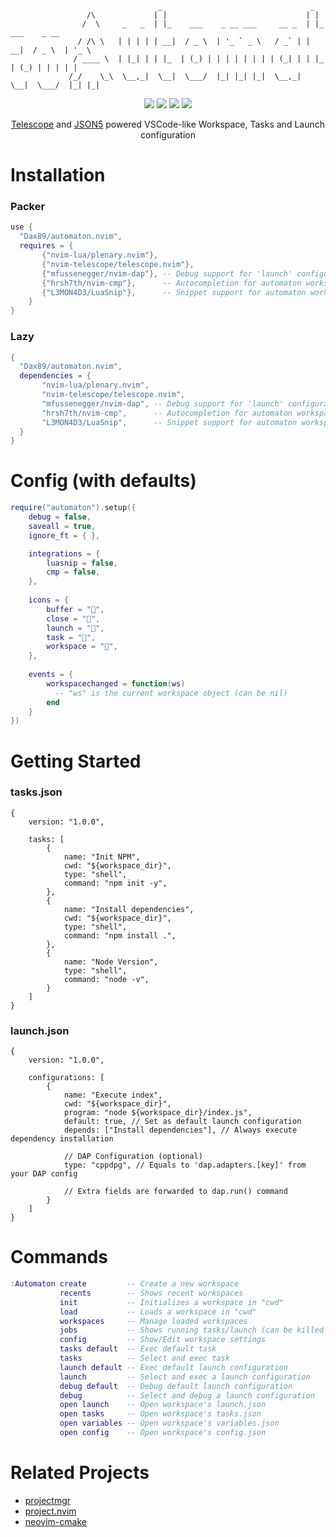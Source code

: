 ```
                                 _                                 _                   
                 /\             | |                               | |                  
                /  \     _   _  | |_    ___    _ __ ___     __ _  | |_    ___    _ __  
               / /\ \   | | | | | __|  / _ \  | '_ ` _ \   / _` | | __|  / _ \  | '_ \ 
              / ____ \  | |_| | | |_  | (_) | | | | | | | | (_| | | |_  | (_) | | | | |
             /_/    \_\  \__,_|  \__|  \___/  |_| |_| |_|  \__,_|  \__|  \___/  |_| |_|
```
<p align="center">
  <img src="https://img.shields.io/github/stars/Dax89/automaton.nvim?style=for-the-badge">
  <img src="https://img.shields.io/github/license/Dax89/automaton.nvim?style=for-the-badge">
  <img src="https://img.shields.io/badge/Lua-2C2D72?style=for-the-badge&logo=lua&logoColor=white">
  <a href="https://github.com/Dax89/automaton.nvim/wiki">
    <img src="https://img.shields.io/badge/Wiki-3c73a8?style=for-the-badge">
  </a>
</p>

<p align="center">
  <a href="https://github.com/nvim-telescope/telescope.nvim">Telescope</a> and <a href="https://json5.org">JSON5</a> powered VSCode-like Workspace, Tasks and Launch configuration
</p>

# Installation

### Packer
```lua
use {
  "Dax89/automaton.nvim",  
  requires = { 
       {"nvim-lua/plenary.nvim"},
       {"nvim-telescope/telescope.nvim"},
       {"mfussenegger/nvim-dap"}, -- Debug support for 'launch' configurations (Optional)
       {"hrsh7th/nvim-cmp"},      -- Autocompletion for automaton workspace files (Optional)
       {"L3MON4D3/LuaSnip"},      -- Snippet support for automaton workspace files (Optional)
    }
}
```

### Lazy
```lua
{
  "Dax89/automaton.nvim",  
  dependencies = {
       "nvim-lua/plenary.nvim",
       "nvim-telescope/telescope.nvim",
       "mfussenegger/nvim-dap", -- Debug support for 'launch' configurations (Optional)
       "hrsh7th/nvim-cmp",      -- Autocompletion for automaton workspace files (Optional)
       "L3MON4D3/LuaSnip",      -- Snippet support for automaton workspace files (Optional)
  }
}
```

# Config (with defaults)
```lua
require("automaton").setup({
    debug = false,
    saveall = true,
    ignore_ft = { },

    integrations = {
        luasnip = false,
        cmp = false,
    },
    
    icons = {
        buffer = "",
        close = "",
        launch = "",
        task = "",
        workspace = "",
    },
    
    events = {
        workspacechanged = function(ws)
          -- "ws" is the current workspace object (can be nil)
        end
    }
})
```

# Getting Started

### tasks.json
```json5
{
    version: "1.0.0",
    
    tasks: [
        {
            name: "Init NPM",
            cwd: "${workspace_dir}",
            type: "shell",
            command: "npm init -y",
        },
        {
            name: "Install dependencies",
            cwd: "${workspace_dir}",
            type: "shell",
            command: "npm install .",
        },
        {
            name: "Node Version",
            type: "shell",
            command: "node -v",
        }
    ]
}
```

### launch.json
```json5
{
    version: "1.0.0",
    
    configurations: [
        {
            name: "Execute index",
            cwd: "${workspace_dir}",
            program: "node ${workspace_dir}/index.js",
            default: true, // Set as default launch configuration
            depends: ["Install dependencies"], // Always execute dependency installation

            // DAP Configuration (optional)
            type: "cppdpg", // Equals to 'dap.adapters.[key]' from your DAP config

            // Extra fields are forwarded to dap.run() command
        }
    ]
}
```


# Commands

```lua
:Automaton create         -- Create a new workspace
           recents        -- Shows recent workspaces
           init           -- Initializes a workspace in "cwd"
           load           -- Loads a workspace in "cwd"
           workspaces     -- Manage loaded workspaces
           jobs           -- Shows running tasks/launch (can be killed too)
           config         -- Show/Edit workspace settings
           tasks default  -- Exec default task
           tasks          -- Select and exec task
           launch default -- Exec default launch configuration
           launch         -- Select and exec a launch configuration
           debug default  -- Debug default launch configuration
           debug          -- Select and debug a launch configuration
           open launch    -- Open workspace's launch.json
           open tasks     -- Open workspace's tasks.json
           open variables -- Open workspace's variables.json
           open config    -- Open workspace's config.json
```

# Related Projects
- [projectmgr](https://github.com/charludo/projectmgr.nvim)
- [project.nvim](https://github.com/ahmedkhalf/project.nvim)
- [neovim-cmake](https://github.com/Shatur/neovim-cmake)
